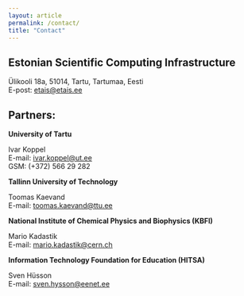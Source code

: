 ```yaml
---
layout: article
permalink: /contact/
title: "Contact"
---
```


## Estonian Scientific Computing Infrastructure

Ülikooli 18a, 51014, Tartu, Tartumaa, Eesti   
E-post: etais@etais.ee

## Partners:
**University of Tartu**

Ivar Koppel    
E-mail: ivar.koppel@ut.ee   
GSM: (+372) 566 29 282

**Tallinn University of Technology**

Toomas Kaevand   
E-mail: toomas.kaevand@ttu.ee

**National Institute of Chemical Physics and Biophysics (KBFI)**

Mario Kadastik   
E-mail: mario.kadastik@cern.ch

**Information Technology Foundation for Education (HITSA)**

Sven Hüsson   
E-mail: sven.hysson@eenet.ee
